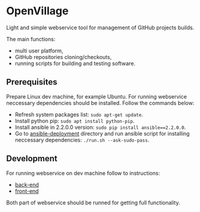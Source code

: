 # OpenVillage
Light and simple webservice tool for management of GitHub projects builds.

The main functions:
* multi user platform,
* GitHub repositories cloning/checkouts,
* running scripts for building and testing software.

## Prerequisites
Prepare Linux dev machine, for example Ubuntu.
For running webservice neccessary dependencies should be installed. Follow the commands below:
* Refresh system packages list: `sudo apt-get update`.
* Install python pip: `sudo apt install python-pip`.
* Install ansible in 2.2.0.0 version: `sudo pip install ansible==2.2.0.0`.
* Go to [ansible-deployment](https://github.com/GroupProjectWETI/OpenVillage/tree/master/prepare_env/ansible-deployment) directory and run ansible script for installing neccessary dependencies: `./run.sh --ask-sudo-pass`.

## Development
For running webservice on dev machine follow to instructions:
* [back-end](https://github.com/GroupProjectWETI/OpenVillage/tree/master/back-end)
* [front-end](https://github.com/GroupProjectWETI/OpenVillage/tree/master/front-end)

Both part of webservice should be runned for getting full functionality.
